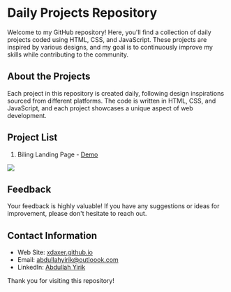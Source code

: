 # Daily Projects Repository

Welcome to my GitHub repository! Here, you'll find a collection of daily projects coded using HTML, CSS, and JavaScript. These projects are inspired by various designs, and my goal is to continuously improve my skills while contributing to the community.

## About the Projects

Each project in this repository is created daily, following design inspirations sourced from different platforms. The code is written in HTML, CSS, and JavaScript, and each project showcases a unique aspect of web development.

## Project List

1.  Biling Landing Page - [Demo](https://xdaxer.github.io/demos/frontdaily/1-Biling-Page/)
   <img src="https://xdaxer.github.io/frontdaily-cover/1-Biling-Page.png">



## Feedback

Your feedback is highly valuable! If you have any suggestions or ideas for improvement, please don't hesitate to reach out.

## Contact Information

- Web Site: [xdaxer.github.io](https://xdaxer.github.io/)
- Email: [abdullahyirik@outloook.com](mailto:abdullahyirik@outlook.com)
- LinkedIn: [Abdullah Yirik](https://www.linkedin.com/in/abdullahyirik)

Thank you for visiting this repository!
